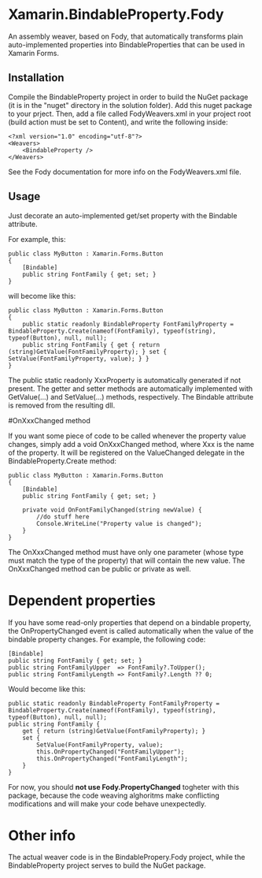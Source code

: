 # Xamarin.BindableProperty.Fody

An assembly weaver, based on Fody, that automatically transforms plain auto-implemented properties into BindableProperties that can be used in Xamarin Forms.

## Installation

Compile the BindableProperty project in order to build the NuGet package (it is in the "nuget" directory in the solution folder). Add this nuget package to your prject. Then, add a file called FodyWeavers.xml in your project root (build action must be set to Content), and write the following inside:
    
    <?xml version="1.0" encoding="utf-8"?>
    <Weavers>
        <BindableProperty />
    </Weavers>
 
 See the Fody documentation for more info on the FodyWeavers.xml file.

## Usage

Just decorate an auto-implemented get/set property with the Bindable attribute.

For example, this:

    public class MyButton : Xamarin.Forms.Button
    {
        [Bindable]
        public string FontFamily { get; set; }
    }

will become like this:

    public class MyButton : Xamarin.Forms.Button
    {
        public static readonly BindableProperty FontFamilyProperty = BindableProperty.Create(nameof(FontFamily), typeof(string), typeof(Button), null, null);
        public string FontFamily { get { return (string)GetValue(FontFamilyProperty); } set { SetValue(FontFamilyProperty, value); } }
    }

The public static readonly XxxProperty is automatically generated if not present. 
The getter and setter methods are automatically implemented with GetValue(...) and SetValue(...) methods, respectively.
The Bindable attribute is removed from the resulting dll.

#OnXxxChanged method

If you want some piece of code to be called whenever the property value changes, simply add a void OnXxxChanged method, where Xxx is the name of the property. It will be registered on the ValueChanged delegate in the BindableProperty.Create method:

    public class MyButton : Xamarin.Forms.Button
    {
        [Bindable]
        public string FontFamily { get; set; }
        
        private void OnFontFamilyChanged(string newValue) { 
            //do stuff here
            Console.WriteLine("Property value is changed");
        }
    }

The OnXxxChanged method must have only one parameter  (whose type must match the type of the property) that will contain the new value.
The OnXxxChanged method can be public or private as well.

# Dependent properties

If you have some read-only properties that depend on a bindable property, the OnPropertyChanged event is called automatically when the value of the bindable property changes.
For example, the following code:

    [Bindable]
    public string FontFamily { get; set; }    
    public string FontFamilyUpper  => FontFamily?.ToUpper();
    public string FontFamilyLength => FontFamily?.Length ?? 0;

Would become like this:

    public static readonly BindableProperty FontFamilyProperty = BindableProperty.Create(nameof(FontFamily), typeof(string), typeof(Button), null, null);
    public string FontFamily { 
        get { return (string)GetValue(FontFamilyProperty); } 
        set { 
            SetValue(FontFamilyProperty, value); 
            this.OnPropertyChanged("FontFamilyUpper");
            this.OnPropertyChanged("FontFamilyLength");
        }
    }

For now, you should <b>not use Fody.PropertyChanged</b> togheter with this package, because the code weaving alghoritms make conflicting modifications and will make your code behave unexpectedly.

# Other info

The actual weaver code is in the BindablePropery.Fody project, while the BindableProperty project serves to build the NuGet package.

